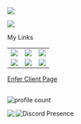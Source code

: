 ## 
 ![](https://img.shields.io/badge/Cyber%20Security-Consultant%20%2F%20Trainer%20%2F%20Engineer%20%2F%20Architect%20%2F%20Developer-blue)

 ![](https://img.shields.io/badge/Coding%20With-Java%20%2F%20C-C++-C#-%20%2F%20HTML-PHP-JS-TS%20%2F%20Python-Bash%20%2F%20GO-Elixir-Sql-blue)


<table class="center">
<tr> 
          My Links
 </tr>
<tr>
  <td><a href="https://github.com/Nerfinitium">
<img src="https://img.shields.io/badge/YouTube-FF0000?style=for-the-badge&logo=youtube&logoColor=white">
</a> 

<td><a href="https://github.com/Nerfinitium">
<img src="https://img.shields.io/badge/Twitch-9146FF?style=for-the-badge&logo=twitch&logoColor=white">
</a>

<td><a href="https://discord.com/channels/707287248340779028">
<img src="https://img.shields.io/badge/Discord-7289DA?style=for-the-badge&logo=discord&logoColor=white">
  </a></tr>

<tr>
<td><a href="https://github.com/Nerfinitium">
<img src="https://img.shields.io/badge/GitHub-100000?style=for-the-badge&logo=github&logoColor=white">
  </a>

<td><a href="https://github.com/Nerfinitium/">
<img src="https://img.shields.io/badge/LinkedIn-0077B5?style=for-the-badge&logo=linkedin&logoColor=white">
</a> 

<td><a href="https://github.com/Nerfinitium">
<img src="https://img.shields.io/badge/Gmail-D14836?style=for-the-badge&logo=gmail&logoColor=white">
</a>
</tr>
</table>
<a href="https://enferclient.net"> Enfer Client Page </a>
<br></br>


 ![profile count](https://komarev.com/ghpvc/?username=Nerfininitium&color=8b72ff)&nbsp; 


<img align="left" src="https://github-readme-stats.vercel.app/api?username=Nerfinitium&theme=blue-green"> 


 
 
  
  
  
  
  
  
 ![Discord Presence](https://lanyard-profile-readme.vercel.app/api/707287248340779028?theme=light&bg=809ecf&animated=false&hideDiscrim=true&borderRadius=30px&idleMessage=Probably%20doing%20something%20else...)

 



